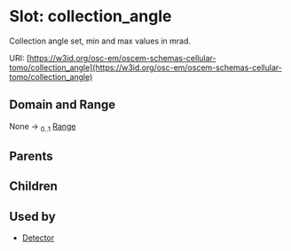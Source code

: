
# Slot: collection_angle

Collection angle set, min and max values in mrad.

URI: [https://w3id.org/osc-em/oscem-schemas-cellular-tomo/collection_angle](https://w3id.org/osc-em/oscem-schemas-cellular-tomo/collection_angle)


## Domain and Range

None &#8594;  <sub>0..1</sub> [Range](Range.md)

## Parents


## Children


## Used by

 * [Detector](Detector.md)
